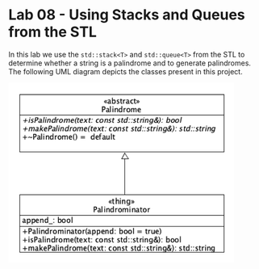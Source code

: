 # Lab 08 - Using Stacks and Queues from the STL

In this lab we use the `std::stack<T>` and `std::queue<T>` from the STL to determine whether a string is a palindrome and to generate palindromes. The following UML diagram depicts the classes present in this project.

![uml](img/lab08-uml.png)